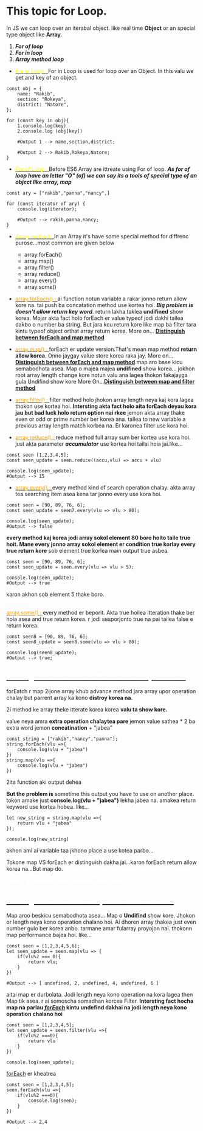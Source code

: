 # This topic for Loop.

In JS we can loop over an  iterabal object. like real time **Object** or an special type object like **Array**.

1. ***For of loop***
2. ***For in loop***
3. ***Array method loop***

- <ins><span style="color:yellow">For in Loop : </ins></span>  For in Loop is used for loop over an Object. In this valu we get and key of an object.
```
const obj = {
    name: "Rakib",
    section: "Rokeya",
    district: "Natore",
};

for (const key in obj){
    1.console.log(key)
    2.console.log (obj[key])

    #Output 1 --> name,section,district;

    #Output 2 --> Rakib,Rokeya,Natore;
}
```

- <ins><span style="color:yellow">For of Loop : </ins></span> Before ES6 Array are ittreate using For of loop. ***As for of loop have an letter "O" (of) we can say its a tools of special type of an object like array, map***

```
const ary = ["rakib","panna","nancy",]

for (const iterator of ary) {
    console.log(iterator);

    #Output --> rakib,panna,nancy;
}
```

- <ins><span style="color:yellow">Array method : </ins></span> In an Array it's have some special method for diffrenc purose...most common are given below
    - array.forEach()
    - array.map()
    - array.filter()
    - array.reduce()
    - array.every()
    - array.some()
- <ins><span style="color:orange">array.forEach() : </ins></span> ai function notun variable a rakar jonno return allow kore na. tai push ba concatation method use kortea hoi. ***Big problem is doesn't allow return key word***. return lakha taklea **undifined** show korea. Mojar akta fact holo forEach er value typeof jodi dakhi tailea dakbo o number ba string. But jara kcu return kore like map ba filter tara kintu typeof object orthat array return korea.  More on... **<ins>Distinguish between forEach and map method</ins>** 

- <ins><span style="color:orange">array.map() : </ins></span> forEach er update version.That's mean map method **return allow korea**. Onno jaygay value store korea raka jay. More on... **<ins>Distinguish between forEach and map method</ins>**.map aro base kicu semabodhota asea. Map o majea majea **undifined** show korea... jokhon root array length change kore notun valu ana lagea thokon fakajayga gula Undifind show kore More On...**<ins>Distinguish between map and filter method</ins>** 

- <ins><span style="color:orange">array.filter() : </ins></span> filter method holo jhokon array length neya kaj kora lagea thokon use kortea hoi..**Intersting akta fact holo aita forEach deyau kora jau but bad luck holo return option nai rkee** jemon akta array thake even or odd or prime number ber korea ana. tailea to new variable a previous array length match korbea na. Er karonea filter use kora hoi.

- <ins><span style="color:orange">array.reduce() : </ins></span> reduce method full array sum ber kortea use kora hoi. just akta parameter ***accumulator*** use kortea hoi tailai hoia jai.like...
```
const seen [1,2,3,4,5];
const seen_update = seen.reduce((accu,vlu) => accu + vlu)

console.log(seen_update);
#Output --> 15
```

- <ins><span style="color:orange">array.every() : </ins></span> every method kind of search operation chalay. akta array tea searching item asea kena tar jonno every use kora hoi.
```
const seen = [90, 89, 76, 6];
const seen_update = seen7.every(vlu => vlu > 80);

console.log(seen_update);
#Output --> false
```
**every method kaj korea jodi array sokol element 80 boro hoito taile true hoit. Mane every jonno array sokol element er condition true korlay every true return kore** sob element true korlea main output true asbea.

```
const seen = [90, 89, 76, 6];
const seen_update = seen.every(vlu => vlu > 5);

console.log(seen_update);
#Output --> true
```
karon akhon sob element 5 thake boro.<ins style="color:#fff">all element true then output will be true. one element false output will be false</ins>

<ins><span style="color:orange">array.some() : </ins><span> every method er beporit. Akta true hoilea itteration thake ber hoia asea and true return korea. r jodi sesporjonto true na pai tailea false e return korea.

```
const seen8 = [90, 89, 76, 6];
const seen8_update = seen8.some(vlu => vlu > 80);

console.log(seen8_update);
#Output --> true;
```

## <ins><span style="color:#fff"> Distinguish between forEach and map method </ins></span>

forEatch r map 2ijone array khub advance method jara array upor operation chalay but parrent array ka kono **distroy korea na**.

2i method ke array theke itterate korea korea **valu ta show kore.**

value neya amra **extra operation chalaytea pare** jemon value sathea * 2 ba extra word jemon **concatination** + "jabea"

```
const string = ["rakib","nancy","panna"];
string.forEach(vlu =>{
    console.log(vlu + "jabea")
})
string.map(vlu =>{
    console.log(vlu + "jabea")
})
```
2ita function aki output dehea

**But the problem is** sometime this output you have to use on another place. tokon amake just **console.log(vlu + "jabea")** lekha jabea na. amakea return keyword use kortea hobea. like...
```
let new_string = string.map(vlu =>{
    return vlu + "jabea"
});

console.log(new_string)
```
akhon ami ai variable taa jkhono place a use kotea parbo...

Tokone map VS forEach er distinguish dakha jai...karon forEach return allow korea na...But map do.
**<span style="color:#fff">ak kothai jodi bole array upor operation chalanor por  jodi amar value gula onno jaygay store kora lagea then map use korbo...karon map return keyword allow korea...</span>**

## <ins><span style="color:#fff"> Distinguish between map and filter method </ins></span>

Map aroo beskicu semabodhota asea... Map o **Undifind** show kore. Jhokon or length neya kono operation chalano hoi. Ai dhoren array thakea just even number gulo ber korea anbo. tarmane amar fularray proyojon nai. thokonn map performance bajea hoi. like...

```
const seen = [1,2,3,4,5,6];
let seen_update = seen.map(vlu => {
    if(vlu%2 === 0){
        return vlu;
    }
})

#Output --> [ undefined, 2, undefined, 4, undefined, 6 ]
```
aitai map er durbolata. Jodi length neya kono operation na kora lagea then Map tik asea. r ai somoscha somadhan korcea Filter. **Intersting fact hocha map na parlau ***<ins>forEach</ins>*** kintu undefind dakhai na jodi length neya kono operation chalano hoi**
```
const seen = [1,2,3,4,5];
let seen_update = seen.filter(vlu =>{
    if(vlu%2 ===0){
        return vlu
    }
})

console.log(seen_update);
```

<ins>forEach</ins> er kheatrea
```
const seen = [1,2,3,4,5];
seen.forEach(vlu =>{
    if(vlu%2 ===0){
        console.log(seen);
    }
})

#Output --> 2,4
```